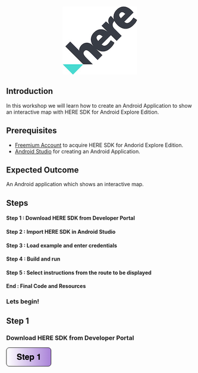 <p align="center">
  <img src="https://github.com/vidhanbhonsle/Interactive-Map-Workshop/blob/master/img/HERE_Logo_2016_POS_sRGB200X183.jpg" />
</p>

## Introduction

In this workshop we will learn how to create an Android Application to show an interactive map with HERE SDK for Android Explore Edition.

## Prerequisites
- [Freemium Account](https://developer.here.com/events/community-sa) to acquire HERE SDK for Andorid Explore Edition. 
- [Android Studio](https://developer.android.com/studio) for creating an Android Application.

## Expected Outcome
An Android application which shows an interactive map.

## Steps
#### Step 1 : Download HERE SDK from Developer Portal
#### Step 2 : Import HERE SDK in Android Studio
#### Step 3 : Load example and enter credentials
#### Step 4 : Build and run
#### Step 5 : Select instructions from the route to be displayed
#### End    : Final Code and Resources

### Lets begin!

## **Step 1**
### Download HERE SDK from Developer Portal


[![Foo](https://github.com/vidhanbhonsle/Interactive-Map-Workshop/blob/master/img/s1.png)](https://github.com/vidhanbhonsle/Interactive-Map-Workshop/blob/master/Step1.md) 





